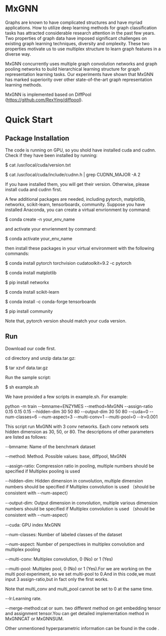 # MxGNN

Graphs are known to have complicated structures and have myriad applications. How to utilize deep learning methods for graph classification tasks has attracted considerable research attention in the past few years. Two properties of graph data have imposed significant challenges on existing graph learning techniques, diversity and omplexity. These two properties motivate us to use multiplex structure to learn graph features in a diverse way. 

MxGNN concurrently uses multiple graph convolution networks and graph pooling networks to build hierarchical learning structure for graph representation learning tasks. Our experiments have shown that MxGNN has marked superiority over other state-of-the-art graph representation learning methods.

MxGNN is implemented based on DiffPool (https://github.com/RexYing/diffpool). 

# Quick Start

Package Installation
-----------------
The code is running on GPU, so you shold have installed cuda and cudnn. Check if they have been installed by running:

$ cat /usr/local/cuda/version.txt

$ cat /usr/local/cuda/include/cudnn.h | grep CUDNN_MAJOR -A 2

If you have installed them, you will get their version. Otherwise, please install cuda and cudnn first.

A few additional packages are needed, including pytorch, matplotlib, networkx, scikit-learn, tensorboardx, community. Suppose you have installed Anaconda, you can create a virtual envrionment by command:

$ conda create -n your_env_name

and activate your envrienment by command:

$ conda activate your_env_name

then install these packages in your virtual environment with the following commands:

$ conda install pytorch torchvision cudatoolkit=9.2 -c pytorch   

$ conda install matplotlib

$ pip install networkx

$ conda install scikit-learn

$ conda install -c conda-forge tensorboardx

$ pip install community

Note that, pytorch version should match your cuda version.

Run
-----------------
Download our code first.

cd directory and unzip data.tar.gz:

$ tar xzvf data.tar.gz

Run the sample script:

$ sh example.sh

We have provided a few scripts in example.sh. For example:

python -m train --bmname=ENZYMES --method=MxGNN --assign-ratio 0.15 0.15 0.15 --hidden-dim 30 50 80 --output-dim 30 50 80 --cuda=0 --num-classes=6 --num-aspect=3 --multi-conv=1 --multi-pool=0 --lr=0.001

This script run MxGNN with 3 conv networks. Each conv network sets hidden dimension as 30, 50, or 80. The descriptions of other parameters are listed as follows:

--bmname: Name of the benchmark dataset

--method: Method. Possible values: base, diffpool, MxGNN

--assign-ratio: Compression ratio in pooling, multiple numbers should be specified if Multiplex pooling is used

--hidden-dim: Hidden dimension in convolution, multiple dimension numbers should be specified if Multiplex convolution is used （should be consistent with --num-aspect）

--output-dim: Output dimension in convolution, multiple various dimension numbers should be specified if Multiplex convolution is used （should be consistent with --num-aspect）

--cuda: GPU index MxGNN

--num-classes: Number of labeled classes of the dataset

--num-aspect: Number of perspectives in multiplex convolution and multiplex pooling

--multi-conv: Multiplex convolution, 0 (No) or 1 (Yes)

--multi-pool: Multiplex pool, 0 (No) or 1 (Yes).For we are working on the multi pool experiment, so we set multi-pool to 0.And in this code,we must input 3 assign-ratio,but in fact only the first works.

Note that multi_conv and multi_pool cannot be set to 0 at the same time.

--lr:Learning rate.

--merge-method:cat or sum. two different method on get embedding tensor and assignment tensor.You can get detailed implementation method in MxGNNCAT or MxGNNSUM.

Other unmentioned hyperparametric information can be found in the code .
